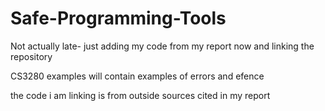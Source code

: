 # Safe-Programming-Tools

Not actually late- just adding my code from my report now and linking the repository

CS3280 examples 
will contain examples of errors and efence

the code i am linking is from outside sources cited in my report
